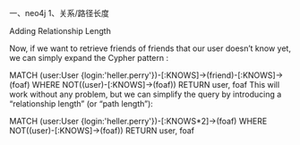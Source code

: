一、neo4j
1、关系/路径长度

Adding Relationship Length

Now, if we want to retrieve friends of friends that our user doesn’t know yet, we can simply expand the Cypher pattern :

MATCH (user:User {login:'heller.perry'})-[:KNOWS]->(friend)-[:KNOWS]->(foaf)
WHERE NOT((user)-[:KNOWS]->(foaf))
RETURN user, foaf
This will work without any problem, but we can simplify the query by introducing a “relationship length” (or “path length”):

MATCH (user:User {login:'heller.perry'})-[:KNOWS*2]->(foaf)
WHERE NOT((user)-[:KNOWS]->(foaf))
RETURN user, foaf





